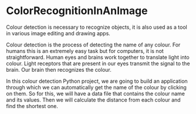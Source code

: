 # ColorRecognitionInAnImage
Colour detection is necessary to recognize objects, it is also used as a tool in various image editing and drawing apps.

Colour detection is the process of detecting the name of any colour.
For humans this is an extremely easy task but for computers, it is not straightforward. Human eyes and brains work together to translate light into colour. Light receptors that are present in our eyes transmit the signal to the brain. Our brain then recognizes the colour.

In this colour detection Python project, we are going to build an application through which we can automatically get the name of the colour by clicking on them. So for this, we will have a data file that contains the colour name and its values. Then we will calculate the distance from each colour and find the shortest one.

